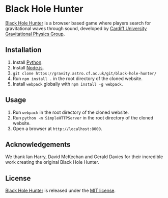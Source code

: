 # Black Hole Hunter

[Black Hole Hunter][bhh] is a browser based game where players search for
gravitational waves through sound, developed by
[Cardiff University Gravitational Physics Group][gravwaves].

## Installation

1. Install [Python](https://www.python.org/).
2. Install [Node.js](https://nodejs.org).
3. `git clone https://gravity.astro.cf.ac.uk/git/black-hole-hunter/`
4. Run `npm install .` in the root directory of the cloned website.
5. Install `webpack` globally with `npm install -g webpack`.

## Usage

1. Run `webpack` in the root directory of the cloned website.
1. Run `python -m SimpleHTTPServer` in the root directory of the cloned website.
2. Open a browser at `http://localhost:8000`.

## Acknowledgements

We thank Ian Harry, David McKechan and Gerald Davies for their incredible work creating the original Black Hole
Hunter.

## License

[Black Hole Hunter][bhh] is released under the [MIT license][license].

[bhh]: http://blackholehunter.org
[gravwaves]: http://www.astro.cardiff.ac.uk/research/gravity/
[license]: LICENSE.md
